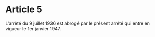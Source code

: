 # Article 5

L'arrêté du 9 juillet 1936 est abrogé par le présent arrêté qui entre en vigueur le 1er janvier 1947.
